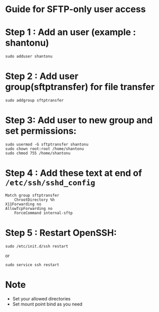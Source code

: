 # Guide for  SFTP-only user access

# Step 1 : Add an user (example : shantonu)

    sudo adduser shantonu

# Step 2 :  Add user group(sftptransfer) for file transfer 

    sudo addgroup sftptransfer

# Step 3:  Add user to new group and set permissions:

	sudo usermod -G sftptransfer shantonu
	sudo chown root:root /home/shantonu
	sudo chmod 755 /home/shantonu
    
# Step 4 : Add these text at end of `/etc/ssh/sshd_config`
	
	Match group sftptransfer
	    ChrootDirectory %h
	X11Forwarding no
	AllowTcpForwarding no
	    ForceCommand internal-sftp

# Step 5 : Restart OpenSSH:

	sudo /etc/init.d/ssh restart

or
    
    sudo service ssh restart

# Note
- Set your allowed directories 
- Set mount point bind as you need
